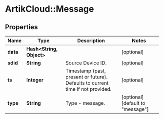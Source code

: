 # ArtikCloud::Message

## Properties
Name | Type | Description | Notes
------------ | ------------- | ------------- | -------------
**data** | **Hash&lt;String, Object&gt;** |  | [optional] 
**sdid** | **String** | Source Device ID. | [optional] 
**ts** | **Integer** | Timestamp (past, present or future). Defaults to current time if not provided. | [optional] 
**type** | **String** | Type - message. | [optional] [default to &quot;message&quot;]


